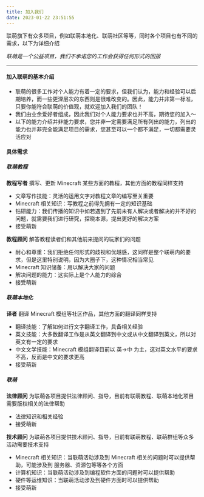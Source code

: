 ```yaml
---
title: 加入我们
date: 2023-01-22 23:51:55
---
```


联萌旗下有众多项目，例如联萌本地化、联萌社区等等，同时各个项目也有不同的需求，以下为详细介绍

*联萌是一个公益项目，我们不承诺您的工作会获得任何形式的回报*

------

#### 加入联萌的基本介绍
- 联萌的很多工作对个人能力有着一定的要求，但我们认为，能力和经验可以后期培养，而一些更深层次的东西则是很难改变的。因此，能力并非第一标准，只要你能符合联萌的价值观，就欢迎加入我们的团队！
- 我们由业余爱好者组成，因此我们对个人能力要求也并不高，期待您的加入～
- 以下的能力介绍并非能力要求，您并非一定需要满足所有列出的能力，列出的能力也并非完全能满足项目的需求，您甚至可以一个都不满足，一切都需要灵活应对

#### 具体需求
##### 联萌教程
**教程写者**
撰写、更新 Minecraft 某些方面的教程，其他方面的教程同样支持
- 文章写作技能：灵活的运用文字对教程文章的编写至关重要
- Minecraft 相关知识：写教程之前得先拥有一定的知识基础
- 钻研能力：我们传播的知识中如若遇到了先前未有人解决或者解决的并不好的问题，就需要我们进行研究，探晓本源，提出更好的解决方案
- 接受萌新

**教程顾问**
解答教程读者们和其他前来提问的玩家们的问题
- 耐心和尊重：我们拒绝任何形式的歧视和优越感，这同样是整个联萌内的要求，但是这里特别说明，因为大圈子下，这种情况相当常见
- Minecraft 知识储备：用以解决大家的问题
- 解决问题的能力：这实际上是个人能力的综合
 - 接受萌新

##### 联萌本地化
**译者**
翻译 Minecraft 模组等社区作品，其他方面的翻译同样支持
- 翻译技能：了解如何进行文字翻译工作，具备相关经验
- 英文技能：大多数翻译工作是从英文翻译到中文或从中文翻译到英文，所以对英文有一定的要求
- 中文文学技能：Minecraft 模组翻译目前以 英->中 为主，这对英文水平的要求不高，反而是中文的要求更高
- 接受萌新

##### 联萌
**法律顾问**
为联萌各项目提供法律顾问、指导，目前有联萌教程、联萌本地化项目需要版权相关的法律帮助
- 法律知识和相关经验
- 接受萌新

**技术顾问**
为联萌各项目提供技术顾问、指导，目前有联萌教程、联萌群组等众多活动需要技术支持
- Minecraft 相关知识：当联萌活动涉及到 Minecraft 相关的问题时可以提供帮助，可能涉及到 服务器、资源包等等各个方面
- 计算机知识：当联萌活动涉及到编程软件方面的问题时可以提供帮助
- 硬件等运维知识：当联萌活动涉及到硬件方面时可以提供帮助
- 接受萌新